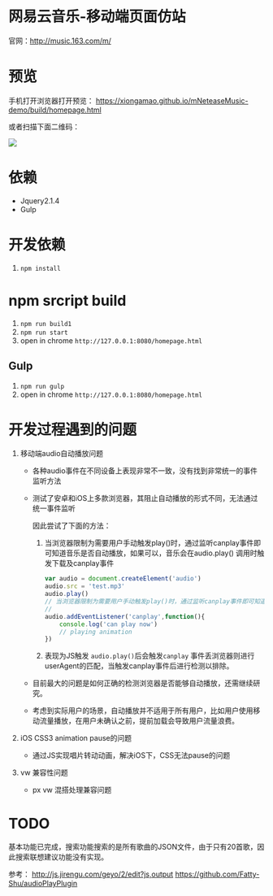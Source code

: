# 网易云音乐-移动端页面仿站
官网：http://music.163.com/m/ 
# 预览
手机打开浏览器打开预览：
https://xiongamao.github.io/mNeteaseMusic-demo/build/homepage.html

或者扫描下面二维码：

![](http://ond8gcwbr.bkt.clouddn.com/17-7-16/58346603.jpg)




# 依赖
- Jquery2.1.4
- Gulp

# 开发依赖
1. `npm install`

# npm srcript build
1. `npm run build1`
2. `npm run start`
3. open in chrome `http://127.0.0.1:8080/homepage.html`

## Gulp
1. `npm run gulp`
2. open in chrome `http://127.0.0.1:8080/homepage.html`

# 开发过程遇到的问题
1. 移动端audio自动播放问题 
    - 各种audio事件在不同设备上表现非常不一致，没有找到非常统一的事件监听方法
    - 测试了安卓和iOS上多款浏览器，其阻止自动播放的形式不同，无法通过统一事件监听
    
      因此尝试了下面的方法：
        1. 当浏览器限制为需要用户手动触发play()时，通过监听canplay事件即可知道音乐是否自动播放，如果可以，音乐会在audio.play() 调用时触发下载及canplay事件 
            ```js
            var audio = document.createElement('audio')
            audio.src = 'test.mp3'
            audio.play()
            // 当浏览器限制为需要用户手动触发play()时，通过监听canplay事件即可知道音乐是否自动播放
            // 
            audio.addEventListener('canplay',function(){
                console.log('can play now')
                // playing animation
            })
            ```
        2. 表现为JS触发 `audio.play()`后会触发`canplay` 事件丢浏览器则进行userAgent的匹配，当触发canplay事件后进行检测以排除。
    - 目前最大的问题是如何正确的检测浏览器是否能够自动播放，还需继续研究。
    - 考虑到实际用户的场景，自动播放并不适用于所有用户，比如用户使用移动流量播放，在用户未确认之前，提前加载会导致用户流量浪费。

   
2. iOS CSS3 animation pause的问题
    - 通过JS实现唱片转动动画，解决iOS下，CSS无法pause的问题

3. vw 兼容性问题
    - px vw 混搭处理兼容问题

# TODO 
基本功能已完成，搜索功能搜索的是所有歌曲的JSON文件，由于只有20首歌，因此搜索联想建议功能没有实现。

参考：
http://js.jirengu.com/geyo/2/edit?js,output
https://github.com/Fatty-Shu/audioPlayPlugin